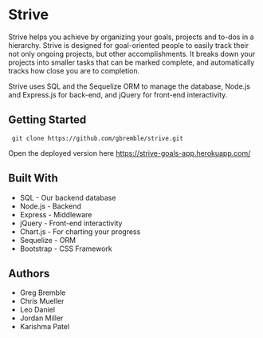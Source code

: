 # Strive

Strive helps you achieve by organizing your goals, projects and to-dos in a hierarchy. Strive is designed for goal-oriented people to easily
track their not only ongoing projects, but other accomplishments. It breaks down your projects into smaller tasks that can be marked complete,
and automatically tracks how close you are to completion.

Strive uses SQL and the Sequelize ORM to manage the database, Node.js and Express.js for back-end, and jQuery for front-end interactivity.

## Getting Started

``` git clone https://github.com/gbremble/strive.git```

Open the deployed version here https://strive-goals-app.herokuapp.com/

## Built With

* SQL - Our backend database
* Node.js - Backend
* Express - Middleware
* jQuery - Front-end interactivity
* Chart.js - For charting your progress
* Sequelize - ORM
* Bootstrap - CSS Framework

## Authors
* Greg Bremble
* Chris Mueller
* Leo Daniel
* Jordan Miller
* Karishma Patel
